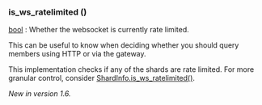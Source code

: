 ### is_ws_ratelimited () [](https://discordpy.readthedocs.io/en/v1.7.3/api.html#discord.AutoShardedClient.is_ws_ratelimited)

[bool](https://docs.python.org/3/library/functions.html#bool "(in Python v3.9)") : Whether the websocket is currently rate limited.

This can be useful to know when deciding whether you should query members using HTTP or via the gateway.

This implementation checks if any of the shards are rate limited. For more granular control, consider [ShardInfo.is_ws_ratelimited()](discord/Data%20Classes/ShardInfo/is_ws_ratelimited).

*New in version 1.6.*
